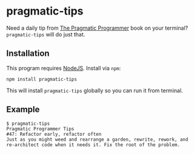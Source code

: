 # pragmatic-tips

Need a daily tip from [The Pragmatic Programmer](http://www.amazon.com/The-Pragmatic-Programmer-Journeyman-Master/dp/020161622X) book on your terminal? `pragmatic-tips` will do just that.

## Installation

This program requires [NodeJS](https://nodejs.org/en/). Install via `npm`:

    npm install pragmatic-tips

This will install `pragmatic-tips` globally so you can run it from terminal.

## Example

    $ pragmatic-tips
    Pragmatic Programmer Tips
    #47: Refactor early, refactor often
    Just as you might weed and rearrange a garden, rewrite, rework, and re-architect code when it needs it. Fix the root of the problem.
